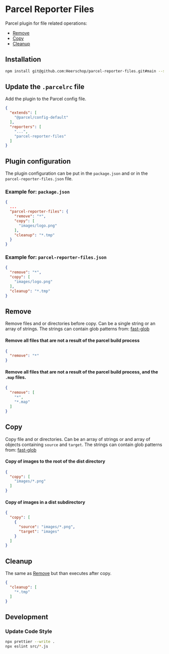 # Parcel Reporter Files

Parcel plugin for file related operations:

- [Remove](#remove)
- [Copy](#copy)
- [Cleanup](#cleanup)

## Installation

```bash
npm install git@github.com:Heerschop/parcel-reporter-files.git#main --save-dev
```

## Update the `.parcelrc` file

Add the plugin to the Parcel config file.

```json
{
  "extends": [
    "@parcel/config-default"
  ],
  "reporters": [
    "...",
    "parcel-reporter-files"
  ]
}
```

## Plugin configuration

The plugin configuration can be put in the `package.json` and or in the `parcel-reporter-files.json` file.

### Example for: `package.json`

```json
{
  ...
  "parcel-reporter-files": {
    "remove": "*",
    "copy": [
      "images/logo.png"
    ],
    "cleanup": "*.tmp"
  }
}
```

### Example for: `parcel-reporter-files.json`

```json
{
  "remove": "*",
  "copy": [
    "images/logo.png"
  ],
  "cleanup": "*.tmp"
}
```

## Remove

Remove files and or directories before copy. Can be a single string or an array of strings. The strings can contain glob patterns from: [fast-glob](https://github.com/mrmlnc/fast-glob#readme)

#### Remove all files that are not a result of the parcel build process

```json
{
  "remove": "*"
}
```

#### Remove all files that are not a result of the parcel build process, and the `.map` files.

```json
{
  "remove": [
    "*",
    "*.map"
  ]
}
```

## Copy

Copy file and or directories. Can be an array of strings or and array of objects containing `source` and `target`. The strings can contain glob patterns from: [fast-glob](https://github.com/mrmlnc/fast-glob#readme)

#### Copy of images to the root of the dist directory

```json
{
  "copy": [
    "images/*.png"
  ]
}
```

#### Copy of images in a dist subdirectory

```json
{
  "copy": [
    {
      "source": "images/*.png",
      "target": "images"
    }
  ]
}
```

## Cleanup

The same as [Remove](#remove) but than executes after copy.

```json
{
  "cleanup": [
    "*.tmp"
  ]
}
```

## Development

### Update Code Style

```bash
npx prettier --write .
npx eslint src/*.js
```
